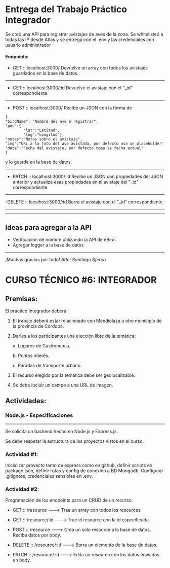 # Entrega del Trabajo Práctico Integrador

Se creó una API para registrar avistajes de aves de la zona.
Se whitelisteó a todas las IP desde Atlas y se entrega con el .env y las credenciales con usuario administrador
#### Endpoints:
- GET :: localhost:3000/
Devuelve un array con todos los avistajes guardados en la base de datos.
---
- GET :: localhost:3000/:id
Devuelve el avistaje con el "_id" correspondiente.
---
- POST :: localhost:3000/
	Recibe un JSON con la forma de
```
{
"birdName": "Nombre del ave a registrar", 
"pos":{
		"lat":"Latitud", 
		"lng":"Longitud"},
"notes":"Notas sobre el avistaje", 
"img":"URL a la foto del ave avistada, por defecto usa un placeholder"
"date":"Fecha del avistaje, por defecto toma la fecha actual"
}
```
y lo guarda en la base de datos.

---
- PATCH :: localhost:3000/:id
Recibe un JSON con propiedades del JSON anterior y actualiza esas propiedades en el avistaje del "_id" correspondiente.
---
-DELETE :: localhost:3000/:id
Borra el avistaje con el "_id" correspondiente.

---
---
## Ideas para agregar a la API
- Verificación de nombre utilizando la API de eBird.
- Agregar logger a la base de datos
---
¡Muchas gracias por todo!
_Atte: Santiago Sferco_



# CURSO TÉCNICO \#6: INTEGRADOR

## Premisas:


El práctico Integrador deberá:

1.  El trabajo deberá estar relacionado con Mendiolaza u otro municipio
    de la provincia de Córdoba.

2.  Darles a los participantes una elección libre de la temática:

    a.  Lugares de Gastronomía.

    b.  Puntos interés.

    c.  Paradas de transporte urbano.

3.  El recurso elegido por la temática debe ser geolocalizable.

4.  Se debe incluir un campo a una URL de imagen.

## Actividades:

### Node.js - Especificaciones 
---------------------------------------------

Se solicita un backend hecho en Node.js y Express.js.

Se debe respetar la estructura de los proyectos vistos en el curso.


### Actividad \#1: 
Inicializar proyecto tanto de express como en github,
definir scripts en package.json, definir rutas y config de conexión a BD
Mongodb. Configurar .gitignore, credenciales sensibles en .env.

### Actividad \#2: 
Programación de los endpoints para un CRUD de un recurso.

-   GET :: /resource \-\--\> Trae un array con todos los resources.

-   GET :: /resource/:id \-\--\> Trae el resource con la id
    especificada.

-   POST :: /resource \-\--\> Crea un solo resource a la base de datos.
    Recibe datos por body.

-   DELETE :: /resource/:id \-\--\> Borra un elemento de la base de
    datos.

-   PATCH :: /resource/:id \-\--\> Edita un resource con los datos
    enviados en body.

